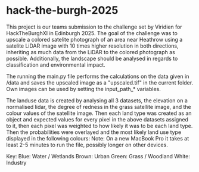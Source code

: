 # hack-the-burgh-2025
This project is our teams submission to the challenge set by Viridien for HackTheBurghXI in Edinburgh 2025.
The goal of the challenge was to upscale a colored satelite photograph of an area near Heathrow using a satelite LiDAR image with 10 times higher resolution in both directions, inheriting as much data from the LiDAR to the colored photograph as possible.
Additionally, the landscape should be analysed in regards to classification and environmental impact.

The running the main.py file performs the calculations on the data given in /data and saves the upscaled image as a "upscaled.tif" in the current folder.
Own images can be used by setting the input_path_* variables.

The landuse data is created by analysing all 3 datasets, the elevation on a normalised lidar, the degree of redness in the grass satellite image, and the colour values of the satellite image. Then each land type was created as an object and expected values for every pixel in the above datasets assigned to it, then each pixel was weighted to how likely it was to be each land type. Then the probabilities were overlayed and the most likely land use type displayed in the following colours:
Note: On a new MacBook Pro it takes at least 2-5 minutes to run the file, possibly longer on other devices.

Key:
Blue: Water / Wetlands
Brown: Urban
Green: Grass / Woodland
White: Industry
